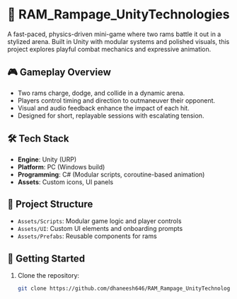 # 🐏 RAM_Rampage_UnityTechnologies

A fast-paced, physics-driven mini-game where two rams battle it out in a stylized arena. Built in Unity with modular systems and polished visuals, this project explores playful combat mechanics and expressive animation.

## 🎮 Gameplay Overview

- Two rams charge, dodge, and collide in a dynamic arena.
- Players control timing and direction to outmaneuver their opponent.
- Visual and audio feedback enhance the impact of each hit.
- Designed for short, replayable sessions with escalating tension.

## 🛠️ Tech Stack

- **Engine**: Unity (URP)
- **Platform**: PC (Windows build)
- **Programming**: C# (Modular scripts, coroutine-based animation)
- **Assets**: Custom icons, UI panels

## 📁 Project Structure

- `Assets/Scripts`: Modular game logic and player controls
- `Assets/UI`: Custom UI elements and onboarding prompts
- `Assets/Prefabs`: Reusable components for rams

## 🚀 Getting Started

1. Clone the repository:
   ```bash
   git clone https://github.com/dhaneesh646/RAM_Rampage_UnityTechnologies.git
